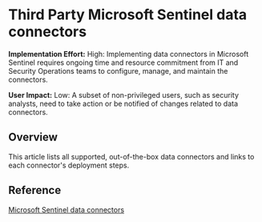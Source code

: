 # Third Party Microsoft Sentinel data connectors

**Implementation Effort:** High: Implementing data connectors in Microsoft Sentinel requires ongoing time and resource commitment from IT and Security Operations teams to configure, manage, and maintain the connectors.

**User Impact:** Low: A subset of non-privileged users, such as security analysts, need to take action or be notified of changes related to data connectors.

## Overview
This article lists all supported, out-of-the-box data connectors and links to each connector's deployment steps.

## Reference
[Microsoft Sentinel data connectors](https://learn.microsoft.com/en-us/azure/sentinel/data-connectors-reference)
